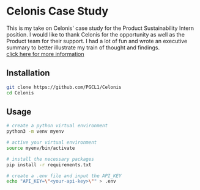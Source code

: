 # Celonis Case Study

This is my take on Celonis' case study for the Product Sustainability Intern position. I would like to thank Celonis for the opportunity as well as the Product team for their support. I had a lot of fun and wrote an executive summary to better illustrate my train of thought and findings.<br>[click here for more information](https://github.com/PGCL1/Celonis/blob/main/executiveSummary.md)

## Installation

```bash
git clone https://github.com/PGCL1/Celonis
cd Celonis
```

## Usage

```bash
# create a python virtual environment
python3 -m venv myenv

# active your virtual environment
source myenv/bin/activate

# install the necessary packages
pip install -r requirements.txt

# create a .env file and input the API_KEY
echo "API_KEY=\"<your-api-key>\"" > .env
```
